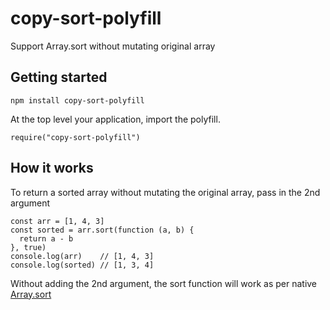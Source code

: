 # copy-sort-polyfill
Support Array.sort without mutating original array

## Getting started
```
npm install copy-sort-polyfill
```

At the top level your application, import the polyfill.
```
require("copy-sort-polyfill")
```

## How it works
To return a sorted array without mutating the original array, pass in the 2nd argument
```
const arr = [1, 4, 3]
const sorted = arr.sort(function (a, b) {
  return a - b
}, true)
console.log(arr)    // [1, 4, 3]
console.log(sorted) // [1, 3, 4]
```

Without adding the 2nd argument, the sort function will work as per native [Array.sort](https://developer.mozilla.org/en-US/docs/Web/JavaScript/Reference/Global_Objects/Array/sort)
